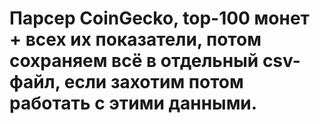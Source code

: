 # Парсер CoinGecko, top-100 монет + всех их показатели, потом сохраняем всё в отдельный csv-файл, если захотим потом работать с этими данными.
